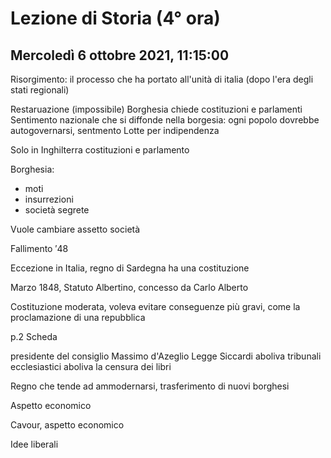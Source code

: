 #  Lezione di Storia (4° ora)
## Mercoledì 6 ottobre 2021, 11:15:00

Risorgimento: il processo che ha portato all'unità di italia (dopo l'era degli stati regionali)

Restaruazione (impossibile)
Borghesia chiede costituzioni e parlamenti
Sentimento nazionale che si diffonde nella borgesia:
ogni popolo dovrebbe autogovernarsi, sentmento
Lotte per indipendenza

Solo in Inghilterra costituzioni e parlamento

Borghesia:
* moti
* insurrezioni
* società segrete

Vuole cambiare assetto società

Fallimento $'48$


Eccezione in Italia, regno di Sardegna  ha una costituzione

Marzo $1848$, Statuto Albertino, concesso da Carlo Alberto

Costituzione moderata, voleva evitare conseguenze più gravi, come la proclamazione di una repubblica

p.2 Scheda

presidente del consiglio Massimo d'Azeglio
Legge Siccardi aboliva tribunali ecclesiastici
aboliva la censura dei libri

Regno che tende ad ammodernarsi, trasferimento di nuovi borghesi

Aspetto economico

Cavour, aspetto economico

Idee liberali
<!--stackedit_data:
eyJoaXN0b3J5IjpbLTE2NDc1Njk2NjIsMTM5NDk2MDY4OF19
-->